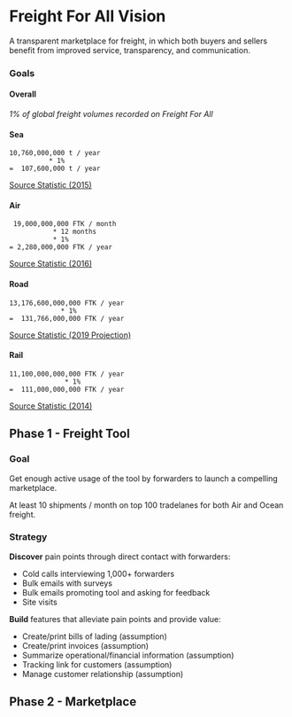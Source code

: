 # Freight For All Vision

A transparent marketplace for freight, in which both buyers and sellers benefit
from improved service, transparency, and communication.

### Goals

#### Overall

_1% of global freight volumes recorded on Freight For All_

#### Sea

```
10,760,000,000 t / year
          * 1%
=  107,600,000 t / year
```

[Source Statistic (2015)](https://www.statista.com/statistics/264117/tonnage-of-worldwide-maritime-trade-since-1990/)

#### Air

```
 19,000,000,000 FTK / month
           * 12 months
           * 1%
= 2,280,000,000 FTK / year
```

[Source Statistic (2016)](http://www.iata.org/whatwedo/Documents/economics/freight-analysis-dec-2016.pdf)

#### Road

```
13,176,600,000,000 FTK / year
             * 1%
=  131,766,000,000 FTK / year
```

[Source Statistic (2019 Projection)](https://www.kenresearch.com/automotive-transportation-and-warehousing/logistics-and-shipping/global-road-freight/28554-100.html)

#### Rail

```
11,100,000,000,000 FTK / year
              * 1%
=  111,000,000,000 FTK / year
```

[Source Statistic (2014)](https://www.themarketreports.com/report/global-rail-freight)

## Phase 1 - Freight Tool

### Goal

Get enough active usage of the tool by forwarders to launch a compelling
marketplace.

At least 10 shipments / month on top 100 tradelanes for both Air and Ocean
freight.

### Strategy

**Discover** pain points through direct contact with forwarders:

* Cold calls interviewing 1,000+ forwarders
* Bulk emails with surveys
* Bulk emails promoting tool and asking for feedback
* Site visits

**Build** features that alleviate pain points and provide value:

* Create/print bills of lading (assumption)
* Create/print invoices (assumption)
* Summarize operational/financial information (assumption)
* Tracking link for customers (assumption)
* Manage customer relationship (assumption)

## Phase 2 - Marketplace

